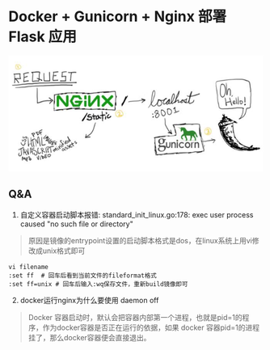 # Docker + Gunicorn + Nginx 部署 Flask 应用

![Gunicorn-Flask](./static/images/gunicorn_flask.jpg)

## Q&A

1. 自定义容器启动脚本报错: standard_init_linux.go:178: exec user process caused "no such file or directory"

> 原因是镜像的entrypoint设置的启动脚本格式是dos，在linux系统上用vi修改成unix格式即可

```
vi filename
:set ff  # 回车后看到当前文件的fileformat格式
:set ff=unix # 回车后输入:wq保存文件，重新build镜像即可
```


2. docker运行nginx为什么要使用 daemon off

> Docker 容器启动时，默认会把容器内部第一个进程，也就是pid=1的程序，作为docker容器是否正在运行的依据，如果 docker 容器pid=1的进程挂了，那么docker容器便会直接退出。

